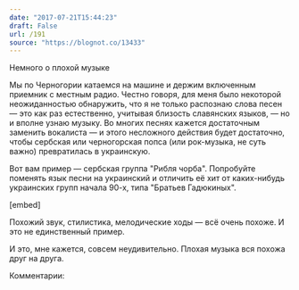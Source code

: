 ```yaml
---
date: "2017-07-21T15:44:23"
draft: False
url: /191
source: "https://blognot.co/13433"
---
```


Немного о плохой музыке

Мы по Черногории катаемся на машине и держим включенным приемник с местным радио. Честно говоря, для меня было некоторой неожиданностью обнаружить, что я не только распознаю слова песен — это как раз естественно, учитывая близость славянских языков, — но и вполне узнаю музыку. Во многих песнях кажется достаточным заменить вокалиста — и этого несложного действия будет достаточно, чтобы сербская или черногорская попса (или рок-музыка, не суть важно) превратилась в украинскую.

Вот вам пример — сербская группа "Рибля чорба". Попробуйте поменять язык песни на украинский и отличить её хит от каких-нибудь украинских групп начала 90-х, типа "Братьев Гадюкиных".

[embed]

Похожий звук, стилистика, мелодические ходы — всё очень похоже. И это не единственный пример.

И это, мне кажется, совсем неудивительно. Плохая музыка вся похожа друг на друга.

Комментарии:
